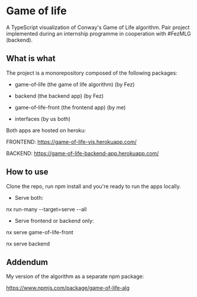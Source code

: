 # Game of life

A TypeScript visualization of Conway's Game of Life algorithm.
Pair project implemented during an internship programme in cooperation with #FezMLG (backend).

## What is what

The project is a monorepository composed of the following packages:

- game-of-life (the game of life algorithm) (by Fez)

- backend (the backend app) (by Fez)

- game-of-life-front (the frontend app) (by me)

- interfaces (by us both)

Both apps are hosted on heroku:

FRONTEND: https://game-of-life-vis.herokuapp.com/

BACKEND: https://game-of-life-backend-app.herokuapp.com/

## How to use

Clone the repo, run npm install and you're ready to run the apps locally.

- Serve both:

nx run-many --target=serve --all

- Serve frontend or backend only:

nx serve game-of-life-front

nx serve backend

## Addendum

My version of the algorithm as a separate npm package:

https://www.npmjs.com/package/game-of-life-alg